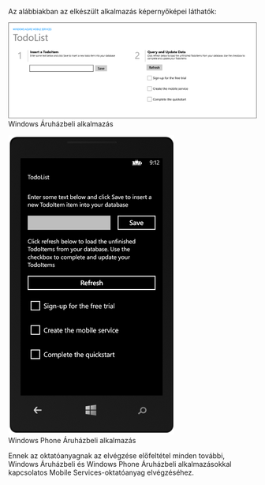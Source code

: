 
Az alábbiakban az elkészült alkalmazás képernyőképei láthatók:

![](./media/mobile-services-windows-universal-get-started/mobile-quickstart-completed.png)
<br/>Windows Áruházbeli alkalmazás

![](./media/mobile-services-windows-universal-get-started/mobile-quickstart-completed-wp8.png)
<br/>Windows Phone Áruházbeli alkalmazás

Ennek az oktatóanyagnak az elvégzése előfeltétel minden további, Windows Áruházbeli és Windows Phone Áruházbeli alkalmazásokkal kapcsolatos Mobile Services-oktatóanyag elvégzéséhez. 

<!--HONumber=Sep16_HO4-->


